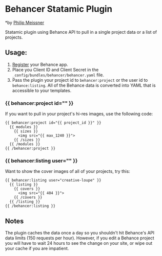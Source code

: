Behancer Statamic Plugin
========================
*by [Philip Meissner](http://lou.pe) 

Statamic plugin using Behance API to pull in a single project data or a list of projects.

## Usage:

1. [Register](https://www.behance.net/dev) your Behance app.
2. Place you Client ID and Client Secret in the `_config/bundles/behancer/behancer.yaml` file.
3. Pass the plugin your project id to `behancer:project` or the user id to `behance:listing`. All of the Behance data is converted into YAML that is accessible to your templates.

### {{ behancer:project id="" }}

If you want to pull in your project's hi-res images, use the following code:

```
{{ behancer:project id="{{ project_id }}" }}
  {{ modules }}
    {{ sizes }}
      <img src="{{ max_1240 }}">
    {{ /sizes }}
  {{ /modules }}
{{ /behancer:project }}
```

### {{ behancer:listing user="" }}

Want to show the cover images of all of your projects, try this:

```
{{ behancer:listing user="creative-loupe" }}
  {{ listing }}
    {{ covers }}
      <img src="{{ 404 }}">
    {{ /covers }}
  {{ /listing }}
{{ /behancer:listing }}
```

## Notes

The plugin caches the data once a day so you shouldn't hit Behance's API data limits (150 requests per hour). However, if you edit a Behance project you will have to wait 24 hours to see the change on your site, or wipe out your cache if you are impatient. 
